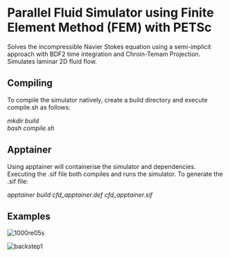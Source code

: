 <h1>Parallel Fluid Simulator using Finite Element Method (FEM) with PETSc </h1>
Solves the incompressible Navier Stokes equation using a semi-implicit approach with BDF2 time integration and Chroin-Temam Projection. Simulates laminar 2D fluid flow. 
<h2>Compiling</h2>
<p>To compile the simulator natively, create a build directory and execute compile.sh as follows: </p>

*mkdir build* \
*bash compile.sh* 

<h2>Apptainer</h2>
<p>Using apptainer will containerise the simulator and dependencies. Executing the .sif file both compiles and runs the simulator. To generate the .sif file:</p>

*apptainer build cfd_apptainer.def  cfd_apptainer.sif* 

<h2>Examples</h2>

![1000re05s](https://github.com/uol-feps-soc-comp3931-2324-classroom/final-year-project-SD8-u/assets/69975595/91c98c87-ed3c-4400-af4f-db61debae93d)

![backstep1](https://github.com/uol-feps-soc-comp3931-2324-classroom/final-year-project-SD8-u/assets/69975595/ac883fa0-3fa3-42c4-bf19-0d525ff9764d)
